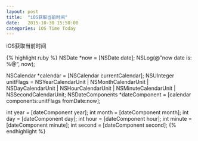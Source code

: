 ```yaml
---
layout: post
title:  "iOS获取当前时间"
date:   2015-10-30 15:50:00
categories: iOS Time Today
---
```


iOS获取当前时间

{% highlight ruby %}
NSDate *now = [NSDate date];
NSLog(@”now date is: %@”, now);

NSCalendar *calendar = [NSCalendar currentCalendar];
NSUInteger unitFlags = NSYearCalendarUnit | NSMonthCalendarUnit | NSDayCalendarUnit | NSHourCalendarUnit | NSMinuteCalendarUnit | NSSecondCalendarUnit;
NSDateComponents *dateComponent = [calendar components:unitFlags fromDate:now];

int year = [dateComponent year];
int month = [dateComponent month];
int day = [dateComponent day];
int hour = [dateComponent hour];
int minute = [dateComponent minute];
int second = [dateComponent second];
{% endhighlight %}

